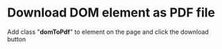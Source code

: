 # Download DOM element as PDF file
Add class "**domToPdf**" to element on the page and click the download button